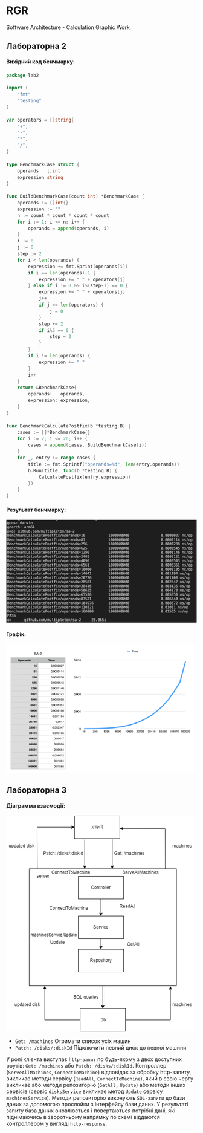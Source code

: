 # RGR 

Software Architecture - Calculation Graphic Work

## Лабораторна 2

#### Вихідний код бенчмарку:

```go
package lab2

import (
	"fmt"
	"testing"
)

var operators = []string{
	"+",
	"-",
	"*",
	"/",
}

type BenchmarkCase struct {
	operands   []int
	expression string
}

func BuildBenchmarkCase(count int) *BenchmarkCase {
	operands := []int{}
	expression := ""
	n := count * count * count * count
	for i := 1; i <= n; i++ {
		operands = append(operands, i)
	}
	i := 0
	j := 0
	step := 2
	for i < len(operands) {
		expression += fmt.Sprint(operands[i])
		if i == len(operands)-1 {
			expression += " " + operators[j]
		} else if i != 0 && i%(step-1) == 0 {
			expression += " " + operators[j]
			j++
			if j == len(operators) {
				j = 0
			}
			step += 2
			if i%5 == 0 {
				step = 2
			}
		}
		if i != len(operands) {
			expression += " "
		}
		i++
	}
	return &BenchmarkCase{
		operands:   operands,
		expression: expression,
	}
}

func BenchmarkCalculatePostfix(b *testing.B) {
	cases := []*BenchmarkCase{}
	for i := 2; i <= 20; i++ {
		cases = append(cases, BuildBenchmarkCase(i))
	}
	for _, entry := range cases {
		title := fmt.Sprintf("operands=%d", len(entry.operands))
		b.Run(title, func(b *testing.B) {
			CalculatePostfix(entry.expression)
		})
	}
}
```

#### Результат бенчмарку:

![sa-2_benchmark_result](./sa-2/benchmark_result.png)

#### Графік:

![sa-2_graph](./sa-2/graph.png)

## Лабораторна 3

#### Діаграмма взаємодії:

![sa-3_communication_diagram](./sa-3/communication_diagram.png)

- `Get: /machines` Отримати список усіх машин
- `Patch: /disks/:diskId` Підключити певний диск до певної машини

У ролі клієнта виступає `http-запит` по будь-якому з двох доступних роутів: `Get: /machines` або `Patch: /disks/:diskId`.
Контроллер (`ServeAllMachines`, `ConnectToMachine`) відповідає за обробку http-запиту, викликає методи сервісу (`ReadAll`, `ConnectToMachine`), який в свою чергу викликає або методи репозиторію (`GetAll,` `Update`) або методи інших сервісів (сервіс `disksService` викликає метод `Update` сервісу `machinesService`). Методи репозиторію виконують `SQL-запити` до бази даних за допомогою прослойки з інтерфейсу бази даних. У результаті запиту база даних оновлюється і повертаються потрібні дані, які піднімаючись в зворотньому напрямку по схемі віддаются контроллером у вигляді `http-response`.

